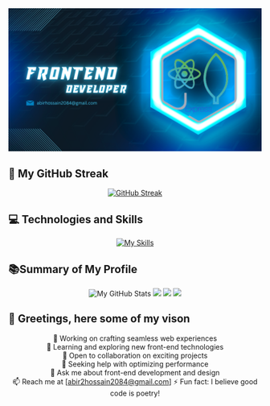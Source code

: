 
<!-- Banner -->
<div align="center">
  <img src="https://github.com/Abirhossain2084/Abirhossain2084/blob/main/images/abir_git_cover.png?raw=true" alt="Web Developer">
</div>


<!-- Streak -->
## 🚀 My GitHub Streak

<div align="center">
  <a href="https://git.io/streak-stats">
    <img src="https://github-readme-streak-stats.herokuapp.com?user=Abirhossain2084&theme=windows-dark&card_width=500" alt="GitHub Streak" />
  </a>
</div>

<!-- Technologies Icons -->
## 💻 Technologies and Skills

<div align="center">
  <a href="https://skillicons.dev/icons?i=js,html,css,wasm">
    <img src="https://skillicons.dev/icons?i=js,html,css,wasm" alt="My Skills">
  </a>
</div>



<!-- Summary of card -->

##  📚Summary of My Profile

<div align="center">

<img src="http://github-profile-summary-cards.vercel.app/api/cards/stats?username=Abirhossain2084&theme=2077" alt="My GitHub Stats">


<img src="http://github-profile-summary-cards.vercel.app/api/cards/profile-details?username=Abirhossain2084&theme=2077" width="900"/>


<img src="http://github-profile-summary-cards.vercel.app/api/cards/repos-per-language?username=Abirhossain2084&theme=github_dark" width="400"/>

<img src="http://github-profile-summary-cards.vercel.app/api/cards/most-commit-language?username=Abirhossain2084&theme=github_dark" width="400"/>

</div>


<!-- Vision -->
  ## 👋 Greetings, here some of my vison 
<div align="center">



🔭 Working on crafting seamless web experiences  
🌱 Learning and exploring new front-end technologies  
👯 Open to collaboration on exciting projects  
🤔 Seeking help with optimizing performance  
💬 Ask me about front-end development and design  
📫 Reach me at [abir2hossain2084@gmail.com] 
⚡ Fun fact: I believe good code is poetry!
</div>